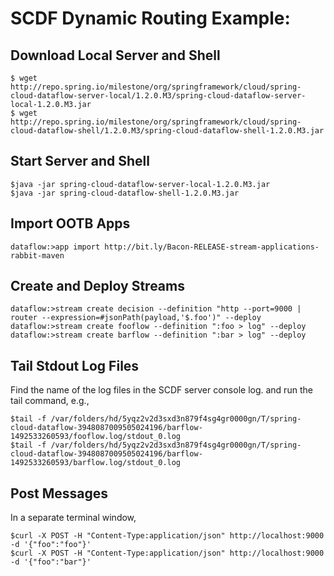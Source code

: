 SCDF Dynamic Routing Example:
========


Download Local Server and Shell
----

```
$ wget http://repo.spring.io/milestone/org/springframework/cloud/spring-cloud-dataflow-server-local/1.2.0.M3/spring-cloud-dataflow-server-local-1.2.0.M3.jar
$ wget http://repo.spring.io/milestone/org/springframework/cloud/spring-cloud-dataflow-shell/1.2.0.M3/spring-cloud-dataflow-shell-1.2.0.M3.jar
```
Start Server and Shell
---

```
$java -jar spring-cloud-dataflow-server-local-1.2.0.M3.jar
$java -jar spring-cloud-dataflow-shell-1.2.0.M3.jar
```

Import OOTB Apps
---
```
dataflow:>app import http://bit.ly/Bacon-RELEASE-stream-applications-rabbit-maven
```

Create and Deploy Streams
---
```
dataflow:>stream create decision --definition "http --port=9000 | router --expression=#jsonPath(payload,'$.foo')" --deploy
dataflow:>stream create fooflow --definition ":foo > log" --deploy
dataflow:>stream create barflow --definition ":bar > log" --deploy
```

Tail Stdout Log Files
---

Find the name of the log files in the SCDF server console log. and run the tail command, e.g.,

```
$tail -f /var/folders/hd/5yqz2v2d3sxd3n879f4sg4gr0000gn/T/spring-cloud-dataflow-3948087009505024196/barflow-1492533260593/fooflow.log/stdout_0.log
$tail -f /var/folders/hd/5yqz2v2d3sxd3n879f4sg4gr0000gn/T/spring-cloud-dataflow-3948087009505024196/barflow-1492533260593/barflow.log/stdout_0.log
```


Post Messages
---
In a separate terminal window,

```
$curl -X POST -H "Content-Type:application/json" http://localhost:9000 -d '{"foo":"foo"}'
$curl -X POST -H "Content-Type:application/json" http://localhost:9000 -d '{"foo":"bar"}'
```
